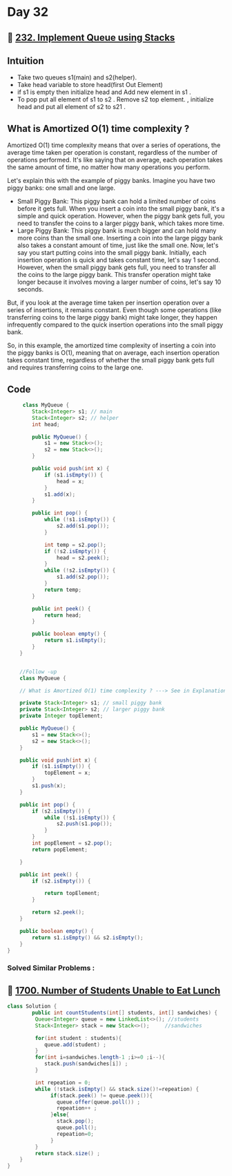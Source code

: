 # Day 32

## 🔗 [232. Implement Queue using Stacks](https://leetcode.com/problems/implement-queue-using-stacks/description/)

## Intuition

- Take two queues s1(main) and s2(helper).
- Take head variable to store head(first Out Element)
- if s1 is empty then initialize head and Add new element in s1 .
- To pop put all element of s1 to s2 . Remove s2 top element. , initialize head and put all element of s2 to s21 .

## What is Amortized O(1) time complexity ?

Amortized O(1) time complexity means that over a series of operations, the average time taken per operation is constant, regardless of the number of operations performed. It's like saying that on average, each operation takes the same amount of time, no matter how many operations you perform.

Let's explain this with the example of piggy banks. Imagine you have two piggy banks: one small and one large.

- Small Piggy Bank: This piggy bank can hold a limited number of coins before it gets full. When you insert a coin into the small piggy bank, it's a simple and quick operation. However, when the piggy bank gets full, you need to transfer the coins to a larger piggy bank, which takes more time.
- Large Piggy Bank: This piggy bank is much bigger and can hold many more coins than the small one. Inserting a coin into the large piggy bank also takes a constant amount of time, just like the small one.
  Now, let's say you start putting coins into the small piggy bank. Initially, each insertion operation is quick and takes constant time, let's say 1 second. However, when the small piggy bank gets full, you need to transfer all the coins to the large piggy bank. This transfer operation might take longer because it involves moving a larger number of coins, let's say 10 seconds.

But, if you look at the average time taken per insertion operation over a series of insertions, it remains constant. Even though some operations (like transferring coins to the large piggy bank) might take longer, they happen infrequently compared to the quick insertion operations into the small piggy bank.

So, in this example, the amortized time complexity of inserting a coin into the piggy banks is O(1), meaning that on average, each insertion operation takes constant time, regardless of whether the small piggy bank gets full and requires transferring coins to the large one.

## Code

```java
     class MyQueue {
        Stack<Integer> s1; // main
        Stack<Integer> s2; // helper
        int head;

        public MyQueue() {
            s1 = new Stack<>();
            s2 = new Stack<>();
        }

        public void push(int x) {
            if (s1.isEmpty()) {
                head = x;
            }
            s1.add(x);
        }

        public int pop() {
            while (!s1.isEmpty()) {
                s2.add(s1.pop());
            }

            int temp = s2.pop();
            if (!s2.isEmpty()) {
                head = s2.peek();
            }
            while (!s2.isEmpty()) {
                s1.add(s2.pop());
            }
            return temp;
        }

        public int peek() {
            return head;
        }

        public boolean empty() {
            return s1.isEmpty();
        }
    }


    //Follow -up
    class MyQueue {

    // What is Amortized O(1) time complexity ? ---> See in Explanation

    private Stack<Integer> s1; // small piggy bank
    private Stack<Integer> s2; // larger piggy bank
    private Integer topElement;

    public MyQueue() {
        s1 = new Stack<>();
        s2 = new Stack<>();
    }

    public void push(int x) {
        if (s1.isEmpty()) {
            topElement = x;
        }
        s1.push(x);
    }

    public int pop() {
        if (s2.isEmpty()) {
            while (!s1.isEmpty()) {
                s2.push(s1.pop());
            }
        }
        int popElement = s2.pop();
        return popElement;

    }

    public int peek() {
        if (s2.isEmpty()) {

            return topElement;
        }

        return s2.peek();
    }

    public boolean empty() {
        return s1.isEmpty() && s2.isEmpty();
    }
}
```

### Solved Similar Problems :

## 🔗 [1700. Number of Students Unable to Eat Lunch](https://leetcode.com/problems/number-of-students-unable-to-eat-lunch/description/)

```java
class Solution {
        public int countStudents(int[] students, int[] sandwiches) {
         Queue<Integer> queue = new LinkedList<>(); //students
         Stack<Integer> stack = new Stack<>();     //sandwiches

         for(int student : students){
            queue.add(student) ;
         }
         for(int i=sandwiches.length-1 ;i>=0 ;i--){
            stack.push(sandwiches[i]) ;
         }

         int repeation = 0;
         while (!stack.isEmpty() && stack.size()!=repeation) {
              if(stack.peek() != queue.peek()){
                queue.offer(queue.poll()) ;
                repeation++ ;
              }else{
                stack.pop();
                queue.poll();
                repeation=0;
              }
         }
         return stack.size() ;
    }
}
```
